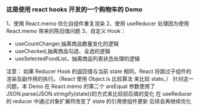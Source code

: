 ### 这是使用 react hooks 开发的一个购物车的 Demo

1、使用 React.memo 优化自组件重复渲染
2、使用 useReducer 处理因为使用 React.memo 带来的陈旧值问题
3、自定义 Hook：

- useCountChanger,抽离商品数量变化的逻辑
- useChecked,抽离商品勾选、全选的逻辑
- useSelectedFoodList，抽离商品列表状态处理的逻辑

注意：
如果 Reducer Hook 的返回值与当前 state 相同，React 将跳过子组件的渲染及副作用的执行。（React 使用 Object.is 比较算法 来比较 state。）
针对这一问题，本 Demo 在 React.memo 的第二个 areEqual 参数使用了 JSON.parse(JSON.stringify(state))的方式来比较前后值的变化
在 useReducer 的 reducer 中通过对象扩展符改变了 state 的引用使组件更新
后续会再继续优化

